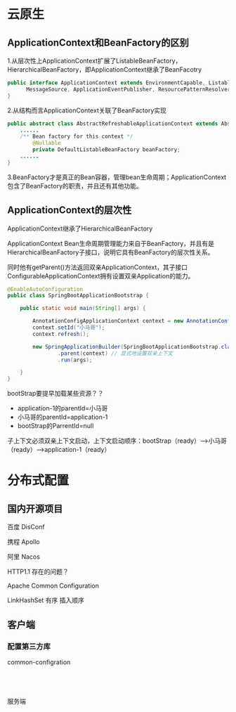 # 云原生

## ApplicationContext和BeanFactory的区别

1.从层次性上ApplicationContext扩展了ListableBeanFactory，HierarchicalBeanFactory，即ApplicationContext继承了BeanFacotry

```java
public interface ApplicationContext extends EnvironmentCapable, ListableBeanFactory, HierarchicalBeanFactory,
      MessageSource, ApplicationEventPublisher, ResourcePatternResolver {
}
```

2.从结构而言ApplicationContext关联了BeanFactory实现

```java
public abstract class AbstractRefreshableApplicationContext extends AbstractApplicationContext {
    ......
    /** Bean factory for this context */
        @Nullable
        private DefaultListableBeanFactory beanFactory;
    ......
}
```



3.BeanFactory才是真正的Bean容器，管理bean生命周期；ApplicationContext包含了BeanFactory的职责，并且还有其他功能。

## ApplicationContext的层次性

ApplicationContext继承了HierarchicalBeanFactory

ApplicationContext Bean生命周期管理能力来自于BeanFactory，并且有是HierarchicalBeanFactory子接口，说明它具有BeanFactory的层次性关系。

同时他有getParent()方法返回双亲ApplicationContext，其子接口ConfigurableApplicationContext拥有设置双亲Application的能力。



```java
@EnableAutoConfiguration
public class SpringBootApplicationBootstrap {

    public static void main(String[] args) {

        AnnotationConfigApplicationContext context = new AnnotationConfigApplicationContext();
        context.setId("小马哥");
        context.refresh();

        new SpringApplicationBuilder(SpringBootApplicationBootstrap.class)
                .parent(context) // 显式地设置双亲上下文
                .run(args);

    }
}
```

bootStrap要提早加载某些资源？？

- application-1的parentId=小马哥
- 小马哥的parentId=application-1
- bootStrap的ParrentId=null

子上下文必须双亲上下文启动，上下文启动顺序：bootStrap（ready）-->小马哥（ready）-->application-1（ready）



# 分布式配置

## 国内开源项目

百度  DisConf

携程 Apollo

阿里 Nacos



HTTP1.1 存在的问题？

Apache Common Configuration

LinkHashSet  有序  插入顺序





## 客户端

### 配置第三方库

common-configration

```sequence




```



服务端











